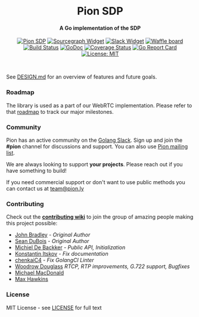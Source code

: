 <h1 align="center">
  <br>
  Pion SDP
  <br>
</h1>
<h4 align="center">A Go implementation of the SDP</h4>
<p align="center">
  <a href="https://pion.ly"><img src="https://img.shields.io/badge/pion-sdp-gray.svg?longCache=true&colorB=brightgreen" alt="Pion SDP"></a>
  <a href="https://sourcegraph.com/github.com/pion/sdp?badge"><img src="https://sourcegraph.com/github.com/pion/sdp/-/badge.svg" alt="Sourcegraph Widget"></a>
  <a href="https://pion.ly/slack"><img src="https://img.shields.io/badge/join-us%20on%20slack-gray.svg?longCache=true&logo=slack&colorB=brightgreen" alt="Slack Widget"></a>
  <a href="https://waffle.io/pion/webrtc"><img src="https://img.shields.io/badge/pm-waffle-gray.svg?longCache=true&colorB=brightgreen" alt="Waffle board"></a>
  <br>
  <a href="https://travis-ci.org/pion/sdp"><img src="https://travis-ci.org/pion/sdp.svg?branch=master" alt="Build Status"></a>
  <a href="https://godoc.org/github.com/pion/sdp"><img src="https://godoc.org/github.com/pion/sdp?status.svg" alt="GoDoc"></a>
  <a href="https://coveralls.io/github/pion/sdp"><img src="https://coveralls.io/repos/github/pion/sdp/badge.svg" alt="Coverage Status"></a>
  <a href="https://goreportcard.com/report/github.com/pion/sdp"><img src="https://goreportcard.com/badge/github.com/pion/sdp" alt="Go Report Card"></a>
  <a href="LICENSE"><img src="https://img.shields.io/badge/License-MIT-yellow.svg" alt="License: MIT"></a>
</p>
<br>

See [DESIGN.md](DESIGN.md) for an overview of features and future goals.

### Roadmap
The library is used as a part of our WebRTC implementation. Please refer to that [roadmap](https://github.com/pion/webrtc/issues/9) to track our major milestones.

### Community
Pion has an active community on the [Golang Slack](https://invite.slack.golangbridge.org/). Sign up and join the **#pion** channel for discussions and support. You can also use [Pion mailing list](https://groups.google.com/forum/#!forum/pion).

We are always looking to support **your projects**. Please reach out if you have something to build!

If you need commercial support or don't want to use public methods you can contact us at [team@pion.ly](mailto:team@pion.ly)

### Contributing
Check out the **[contributing wiki](https://github.com/pion/webrtc/wiki/Contributing)** to join the group of amazing people making this project possible:

* [John Bradley](https://github.com/kc5nra) - *Original Author*
* [Sean DuBois](https://github.com/Sean-Der) - *Original Author*
* [Michiel De Backker](https://github.com/backkem) - *Public API, Initialization*
* [Konstantin Itskov](https://github.com/trivigy) - *Fix documentation*
* [chenkaiC4](https://github.com/chenkaiC4) - *Fix GolangCI Linter*
* [Woodrow Douglass](https://github.com/wdouglass) *RTCP, RTP improvements, G.722 support, Bugfixes*
* [Michael MacDonald](https://github.com/mjmac)
* [Max Hawkins](https://github.com/maxhawkins)

### License
MIT License - see [LICENSE](LICENSE) for full text
